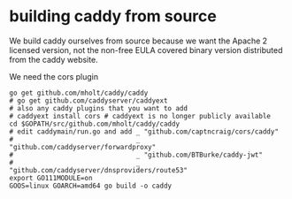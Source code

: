 # building caddy from source

We build caddy ourselves from source because we want the Apache 2 licensed version, not the non-free EULA covered binary version distributed from the caddy website.

We need the cors plugin

    go get github.com/mholt/caddy/caddy
    # go get github.com/caddyserver/caddyext
    # also any caddy plugins that you want to add
    # caddyext install cors # caddyext is no longer publicly available
    cd $GOPATH/src/github.com/mholt/caddy/caddy
    # edit caddymain/run.go and add _ "github.com/captncraig/cors/caddy"
    #                               _ "github.com/caddyserver/forwardproxy"
    #                               _ "github.com/BTBurke/caddy-jwt"
    #                               _ "github.com/caddyserver/dnsproviders/route53"
    export GO111MODULE=on
    GOOS=linux GOARCH=amd64 go build -o caddy
